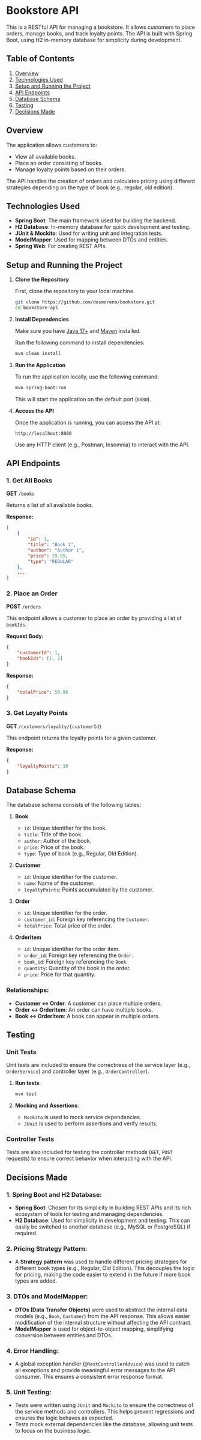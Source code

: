 # Bookstore API

This is a RESTful API for managing a bookstore. It allows customers to place orders, manage books, and track loyalty points. The API is built with Spring Boot, using H2 in-memory database for simplicity during development.

## Table of Contents
1. [Overview](#overview)
2. [Technologies Used](#technologies-used)
3. [Setup and Running the Project](#setup-and-running-the-project)
4. [API Endpoints](#api-endpoints)
5. [Database Schema](#database-schema)
6. [Testing](#testing)
7. [Decisions Made](#decisions-made)

## Overview

The application allows customers to:

- View all available books.
- Place an order consisting of books.
- Manage loyalty points based on their orders.

The API handles the creation of orders and calculates pricing using different strategies depending on the type of book (e.g., regular, old edition).

## Technologies Used

- **Spring Boot**: The main framework used for building the backend.
- **H2 Database**: In-memory database for quick development and testing.
- **JUnit & Mockito**: Used for writing unit and integration tests.
- **ModelMapper**: Used for mapping between DTOs and entities.
- **Spring Web**: For creating REST APIs.

## Setup and Running the Project

1. **Clone the Repository**

   First, clone the repository to your local machine.

   ```bash
   git clone https://github.com/dosmoreno/bookstore.git
   cd bookstore-api
   ```

2. **Install Dependencies**

   Make sure you have [Java 17+](https://adoptopenjdk.net/) and [Maven](https://maven.apache.org/) installed.

   Run the following command to install dependencies:

   ```bash
   mvn clean install
   ```

3. **Run the Application**

   To run the application locally, use the following command:

   ```bash
   mvn spring-boot:run
   ```

   This will start the application on the default port (`8080`).

4. **Access the API**

   Once the application is running, you can access the API at:

   ```
   http://localhost:8080
   ```

   Use any HTTP client (e.g., Postman, Insomnia) to interact with the API.

## API Endpoints

### 1. **Get All Books**

   **GET** `/books`

   Returns a list of all available books.

   **Response:**
   ```json
   [
       {
           "id": 1,
           "title": "Book 1",
           "author": "Author 1",
           "price": 29.99,
           "type": "REGULAR"
       },
       ...
   ]
   ```

### 2. **Place an Order**

   **POST** `/orders`

   This endpoint allows a customer to place an order by providing a list of `bookIds`.

   **Request Body:**
   ```json
   {
       "customerId": 1,
       "bookIds": [1, 2]
   }
   ```

   **Response:**
   ```json
   {
       "totalPrice": 59.98
   }
   ```

### 3. **Get Loyalty Points**

   **GET** `/customers/loyalty/{customerId}`

   This endpoint returns the loyalty points for a given customer.

   **Response:**
   ```json
   {
       "loyaltyPoints": 10
   }
   ```

## Database Schema

The database schema consists of the following tables:

1. **Book**
   - `id`: Unique identifier for the book.
   - `title`: Title of the book.
   - `author`: Author of the book.
   - `price`: Price of the book.
   - `type`: Type of book (e.g., Regular, Old Edition).

2. **Customer**
   - `id`: Unique identifier for the customer.
   - `name`: Name of the customer.
   - `loyaltyPoints`: Points accumulated by the customer.

3. **Order**
   - `id`: Unique identifier for the order.
   - `customer_id`: Foreign key referencing the `Customer`.
   - `totalPrice`: Total price of the order.

4. **OrderItem**
   - `id`: Unique identifier for the order item.
   - `order_id`: Foreign key referencing the `Order`.
   - `book_id`: Foreign key referencing the `Book`.
   - `quantity`: Quantity of the book in the order.
   - `price`: Price for that quantity.

### Relationships:
- **Customer ↔ Order**: A customer can place multiple orders.
- **Order ↔ OrderItem**: An order can have multiple books.
- **Book ↔ OrderItem**: A book can appear in multiple orders.

## Testing

### Unit Tests

Unit tests are included to ensure the correctness of the service layer (e.g., `OrderService`) and controller layer (e.g., `OrderController`).

1. **Run tests**:

   ```bash
   mvn test
   ```

2. **Mocking and Assertions**:
   - `Mockito` is used to mock service dependencies.
   - `JUnit` is used to perform assertions and verify results.

### Controller Tests

Tests are also included for testing the controller methods (`GET`, `POST` requests) to ensure correct behavior when interacting with the API.

## Decisions Made

### 1. **Spring Boot and H2 Database**:
   - **Spring Boot**: Chosen for its simplicity in building REST APIs and its rich ecosystem of tools for testing and managing dependencies.
   - **H2 Database**: Used for simplicity in development and testing. This can easily be switched to another database (e.g., MySQL or PostgreSQL) if required.

### 2. **Pricing Strategy Pattern**:
   - A **Strategy pattern** was used to handle different pricing strategies for different book types (e.g., Regular, Old Edition). This decouples the logic for pricing, making the code easier to extend in the future if more book types are added.

### 3. **DTOs and ModelMapper**:
   - **DTOs (Data Transfer Objects)** were used to abstract the internal data models (e.g., `Book`, `Customer`) from the API response. This allows easier modification of the internal structure without affecting the API contract.
   - **ModelMapper** is used for object-to-object mapping, simplifying conversion between entities and DTOs.

### 4. **Error Handling**:
   - A global exception handler (`@RestControllerAdvice`) was used to catch all exceptions and provide meaningful error messages to the API consumer. This ensures a consistent error response format.

### 5. **Unit Testing**:
   - Tests were written using `JUnit` and `Mockito` to ensure the correctness of the service methods and controllers. This helps prevent regressions and ensures the logic behaves as expected.
   - Tests mock external dependencies like the database, allowing unit tests to focus on the business logic.